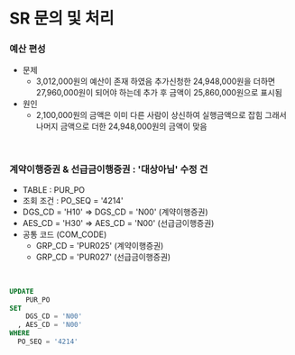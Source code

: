 # SR 문의 및 처리

### 예산 편성
- 문제
  - 3,012,000원의 예산이 존재 하였음 추가신청한 24,948,000원을 더하면 27,960,000원이 되어야 하는데 추가 후 금액이 25,860,000원으로 표시됨 
- 원인
  - 2,100,000원의 금액은 이미 다른 사람이 상신하여 실행금액으로 잡힘 그래서 나머지 금액으로 더한 24,948,000원의 금액이 맞음 


<br>

### 계약이행증권 & 선급금이행증권 : '대상아님' 수정 건
- TABLE : PUR_PO
- 조회 조건 : PO_SEQ = '4214'
- DGS_CD = 'H10' => DGS_CD = 'N00' (계약이행증권)
- AES_CD = 'H30' => AES_CD = 'N00' (선급금이행증권)
- 공통 코드 (COM_CODE)
  -  GRP_CD = 'PUR025' (계약이행증권)
  -  GRP_CD = 'PUR027' (선급금이행증권)

<br>

```SQL
UPDATE 
    PUR_PO
SET 
    DGS_CD = 'N00'
  , AES_CD = 'N00'
WHERE 
  PO_SEQ = '4214'
```
